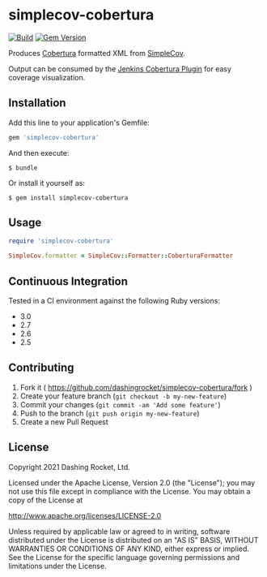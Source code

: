 # simplecov-cobertura 
[![Build](https://github.com/dashingrocket/simplecov-cobertura/actions/workflows/build.yml/badge.svg)](https://github.com/dashingrocket/simplecov-cobertura/actions/workflows/build.yml)   [![Gem Version](https://badge.fury.io/rb/simplecov-cobertura.svg)](http://badge.fury.io/rb/simplecov-cobertura)


Produces [Cobertura](http://cobertura.sourceforge.net/) formatted XML from [SimpleCov](https://github.com/colszowka/simplecov).

Output can be consumed by the [Jenkins Cobertura Plugin](https://wiki.jenkins-ci.org/display/JENKINS/Cobertura+Plugin) for easy 
coverage visualization.

## Installation

Add this line to your application's Gemfile:

```ruby
gem 'simplecov-cobertura'
```

And then execute:

    $ bundle

Or install it yourself as:

    $ gem install simplecov-cobertura

## Usage

```ruby
require 'simplecov-cobertura'

SimpleCov.formatter = SimpleCov::Formatter::CoberturaFormatter
```

## Continuous Integration
Tested in a CI environment against the following Ruby versions:
* 3.0
* 2.7
* 2.6
* 2.5

## Contributing

1. Fork it ( https://github.com/dashingrocket/simplecov-cobertura/fork )
2. Create your feature branch (`git checkout -b my-new-feature`)
3. Commit your changes (`git commit -am 'Add some feature'`)
4. Push to the branch (`git push origin my-new-feature`)
5. Create a new Pull Request

## License
Copyright 2021 Dashing Rocket, Ltd.

Licensed under the Apache License, Version 2.0 (the "License");
you may not use this file except in compliance with the License.
You may obtain a copy of the License at

http://www.apache.org/licenses/LICENSE-2.0

Unless required by applicable law or agreed to in writing, software
distributed under the License is distributed on an "AS IS" BASIS,
WITHOUT WARRANTIES OR CONDITIONS OF ANY KIND, either express or implied.
See the License for the specific language governing permissions and
limitations under the License.
